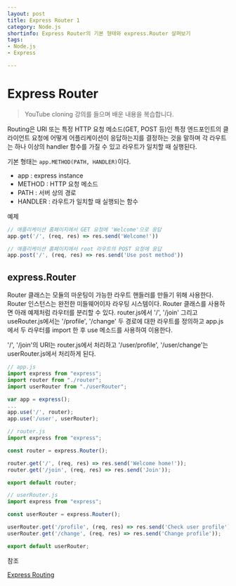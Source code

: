 ```yaml
---
layout: post
title: Express Router 1
category: Node.js
shortinfo: Express Router의 기본 형태와 express.Router 살펴보기
tags:
- Node.js
- Express

---
```




# Express Router

> YouTube cloning  강의를 들으며 배운 내용을 복습합니다.



Routing은 URI 또는 특정 HTTP 요청 메소드(GET, POST 등)인 특정 엔드포인트의 클라이언트 요청에  어떻게 어플리케이션이 응답하는지를 결정하는 것을 말하며 각 라우트는 하나 이상의 handler 함수를 가질 수 있고 라우트가 일치할 때 실행된다.

기본 형태는 `app.METHOD(PATH, HANDLER)`이다. 

- app :  express instance
- METHOD : HTTP 요청 메소드
- PATH : 서버 상의 경로
- HANDLER : 라우트가 일치할 때 실행되는 함수



예제

```javascript
// 애플리케이션 홈페이지에서 GET 요청에 'Welcome'으로 응답
app.get('/', (req, res) => res.send('Welcome!'))

// 애플리케이션 홈페이지에서 root 라우트의 POST 요청에 응답
app.post('/', (req, res) => res.send('Use post method'))
```



## express.Router

Router 클래스는 모듈의 마운팅이 가능한 라우트 핸들러를 만들기 위해 사용한다. Router 인스턴스는 완전한 미들웨어이자 라우팅 시스템이다.  Router 클래스를 사용하면 아래 예제처럼 라우터를 분리할 수 있다.  router.js에서 '/', '/join' 그리고 useRouter.js에서는 '/profile', '/change' 두 경로에 대한 라우트를 정의하고 app.js에서 두 라우터를 import 한 후 use 메소드를 사용하여 이용한다.  

'/', '/join'의 URI는 router.js에서 처리하고 '/user/profile', '/user/change'는 userRouter.js에서 처리하게 된다.

```javascript
// app.js
import express from "express";
import router from "./router";
import userRouter from "./userRouter";

var app = express();
...
app.use('/', router);
app.use('/user', userRouter);

```

```javascript
// router.js
import express from "express";

const router = express.Router();

router.get('/', (req, res) => res.send('Welcome home!'));
router.get('/join', (req, res) => res.send('Join'));

export default router;

```

```javascript
// userRouter.js
import express from "express";

const userRouter = express.Router();

userRouter.get('/profile', (req, res) => res.send('Check user profile'));
userRouter.get('/change', (req, res) => res.send('Change profile'));

export default userRouter;
```



참조  

[Express Routing](https://expressjs.com/en/guide/routing.html)  



